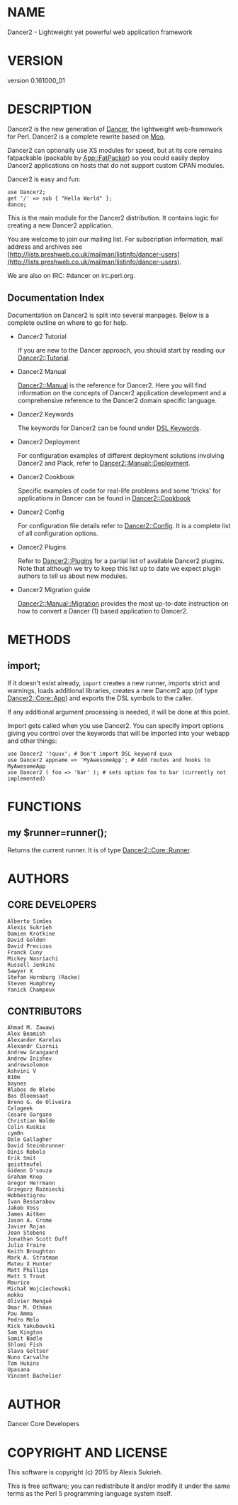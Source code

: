 # NAME

Dancer2 - Lightweight yet powerful web application framework

# VERSION

version 0.161000\_01

# DESCRIPTION

Dancer2 is the new generation of [Dancer](https://metacpan.org/pod/Dancer), the lightweight web-framework for
Perl. Dancer2 is a complete rewrite based on [Moo](https://metacpan.org/pod/Moo).

Dancer2 can optionally use XS modules for speed, but at its core remains
fatpackable (packable by [App::FatPacker](https://metacpan.org/pod/App::FatPacker)) so you could easily deploy Dancer2
applications on hosts that do not support custom CPAN modules.

Dancer2 is easy and fun:

    use Dancer2;
    get '/' => sub { "Hello World" };
    dance;

This is the main module for the Dancer2 distribution. It contains logic for
creating a new Dancer2 application.

You are welcome to join our mailing list.
For subscription information, mail address and archives see
[http://lists.preshweb.co.uk/mailman/listinfo/dancer-users](http://lists.preshweb.co.uk/mailman/listinfo/dancer-users).

We are also on IRC: #dancer on irc.perl.org.

## Documentation Index

Documentation on Dancer2 is split into several manpages. Below is a
complete outline on where to go for help.

- Dancer2 Tutorial

    If you are new to the Dancer approach, you should start by reading
    our [Dancer2::Tutorial](https://metacpan.org/pod/Dancer2::Tutorial).

- Dancer2 Manual

    [Dancer2::Manual](https://metacpan.org/pod/Dancer2::Manual) is the reference for Dancer2. Here you will find
    information on the concepts of Dancer2 application development and
    a comprehensive reference to the Dancer2 domain specific
    language.

- Dancer2 Keywords

    The keywords for Dancer2 can be found under [DSL Keywords](https://metacpan.org/pod/Dancer2::Manual#DSL-KEYWORDS).

- Dancer2 Deployment

    For configuration examples of different deployment solutions involving
    Dancer2 and Plack, refer to [Dancer2::Manual::Deployment](https://metacpan.org/pod/Dancer2::Manual::Deployment).

- Dancer2 Cookbook

    Specific examples of code for real-life problems and some 'tricks' for
    applications in Dancer can be found in [Dancer2::Cookbook](https://metacpan.org/pod/Dancer2::Cookbook)

- Dancer2 Config

    For configuration file details refer to [Dancer2::Config](https://metacpan.org/pod/Dancer2::Config). It is a
    complete list of all configuration options.

- Dancer2 Plugins

    Refer to [Dancer2::Plugins](https://metacpan.org/pod/Dancer2::Plugins) for a partial list of available Dancer2
    plugins. Note that although we try to keep this list up to date we
    expect plugin authors to tell us about new modules.

- Dancer2 Migration guide

    [Dancer2::Manual::Migration](https://metacpan.org/pod/Dancer2::Manual::Migration) provides the most up-to-date instruction on
    how to convert a Dancer (1) based application to Dancer2.

# METHODS

## import;

If it doesn't exist already, `import` creates a new runner, imports strict
and warnings, loads additional libraries, creates a new Dancer2 app (of type
[Dancer2::Core::App](https://metacpan.org/pod/Dancer2::Core::App)) and exports the DSL symbols to the caller.

If any additional argument processing is needed, it will be done at this point.

Import gets called when you use Dancer2. You can specify import options giving
you control over the keywords that will be imported into your webapp and other
things:

    use Dancer2 '!quux'; # Don't import DSL keyword quux
    use Dancer2 appname => 'MyAwesomeApp'; # Add routes and hooks to MyAwesomeApp
    use Dancer2 ( foo => 'bar' ); # sets option foo to bar (currently not implemented)

# FUNCTIONS

## my $runner=runner();

Returns the current runner. It is of type [Dancer2::Core::Runner](https://metacpan.org/pod/Dancer2::Core::Runner).

# AUTHORS

## CORE DEVELOPERS

    Alberto Simões
    Alexis Sukrieh
    Damien Krotkine
    David Golden
    David Precious
    Franck Cuny
    Mickey Nasriachi
    Russell Jenkins
    Sawyer X
    Stefan Hornburg (Racke)
    Steven Humphrey
    Yanick Champoux

## CONTRIBUTORS

    Ahmad M. Zawawi
    Alex Beamish
    Alexander Karelas
    Alexandr Ciornii
    Andrew Grangaard
    Andrew Inishev
    andrewsolomon
    Ashvini V
    B10m
    baynes
    Blabos de Blebe
    Bas Bloemsaat
    Breno G. de Oliveira
    Celogeek
    Cesare Gargano
    Christian Walde
    Colin Kuskie
    cym0n
    Dale Gallagher
    David Steinbrunner
    Dinis Rebolo
    Erik Smit
    geistteufel
    Gideon D'souza
    Graham Knop
    Gregor Herrmann
    Grzegorz Rożniecki
    Hobbestigrou
    Ivan Bessarabov
    Jakob Voss
    James Aitken
    Jason A. Crome
    Javier Rojas
    Jean Stebens
    Jonathan Scott Duff
    Julio Fraire
    Keith Broughton
    Mark A. Stratman
    Mateu X Hunter
    Matt Phillips
    Matt S Trout
    Maurice
    Michał Wojciechowski
    mokko
    Olivier Mengué
    Omar M. Othman
    Pau Amma
    Pedro Melo
    Rick Yakubowski
    Sam Kington
    Samit Badle
    Shlomi Fish
    Slava Goltser
    Nuno Carvalho
    Tom Hukins
    Upasana
    Vincent Bachelier

# AUTHOR

Dancer Core Developers

# COPYRIGHT AND LICENSE

This software is copyright (c) 2015 by Alexis Sukrieh.

This is free software; you can redistribute it and/or modify it under
the same terms as the Perl 5 programming language system itself.
